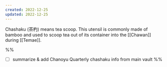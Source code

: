 ```yaml
---
created: 2022-12-25
updated: 2022-12-25
---
```

Chashaku (茶杓) means tea scoop. This utensil is commonly made of bamboo and used to scoop tea out of its container into the [[Chawan]] during [[Temae]].

%%
- [ ] summarize & add Chanoyu Quarterly chashaku info from main vault
%%